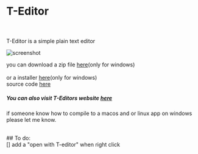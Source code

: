 <h1 style="color=red">T-Editor</h1>
<br><br>
T-Editor is a simple plain text editor

![screenshot](https://kowal05.github.io/T-Editor/image.png)

you can download a zip file [here](https://github.com/kowal05/T-Editor/raw/master/T-Editor.zip)(only for windows) <br>
<br>
or a installer [here](https://download1639.mediafire.com/yl36d8ybrvig/puk2llyr3vpe3o1/Installer.exe)(only for windows)
<br>
source code [here](https://download2270.mediafire.com/0bgkikavgf8g/q3xu99p42xzdcgx/source+code.zip)
<br>
##### You can also visit T-Editors website [here](https://kowal05.github.io/T-Editor/)

if someone know how to compile to a macos and or linux app on windows please let me know.

<br>
## To do:
<br>
[] add a "open with T-editor" when right click
